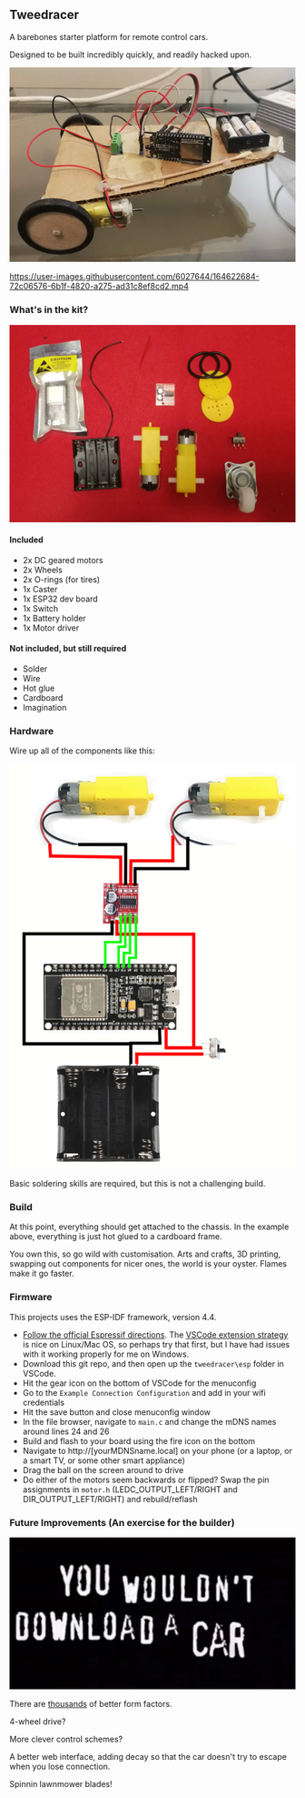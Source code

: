 ## Tweedracer

A barebones starter platform for remote control cars.

Designed to be built incredibly quickly, and readily hacked upon.


![sideview](docs/side.jpeg)

https://user-images.githubusercontent.com/6027644/164622684-72c06576-6b1f-4820-a275-ad31c8ef8cd2.mp4



### What's in the kit?


![kit](docs/kit.jpg)

#### Included

- 2x DC geared motors
- 2x Wheels
- 2x O-rings (for tires)
- 1x Caster
- 1x ESP32 dev board
- 1x Switch
- 1x Battery holder
- 1x Motor driver

#### Not included, but still required

- Solder
- Wire
- Hot glue
- Cardboard
- Imagination

### Hardware

Wire up all of the components like this:

![wiring](docs/wiring.png)

Basic soldering skills are required, but this is not a challenging build.


### Build

At this point, everything should get attached to the chassis. In the example above, everything is just hot glued to a cardboard frame.

You own this, so go wild with customisation. Arts and crafts, 3D printing, swapping out components for nicer ones, the world is your oyster. Flames make it go faster.


### Firmware

This projects uses the ESP-IDF framework, version 4.4.

- [Follow the official Espressif directions](https://docs.espressif.com/projects/esp-idf/en/stable/esp32/get-started/index.html#installation-step-by-step). The [VSCode extension strategy](https://docs.espressif.com/projects/esp-idf/en/latest/esp32/get-started/vscode-setup.html) is nice on Linux/Mac OS, so perhaps try that first, but I have had issues with it working properly for me on Windows.
- Download this git repo, and then open up the `tweedracer\esp` folder in VSCode.
- Hit the gear icon on the bottom of VSCode for the menuconfig
- Go to the `Example Connection Configuration` and add in your wifi credentials
- Hit the save button and close menuconfig window
- In the file browser, navigate to `main.c` and change the mDNS names around lines 24 and 26
- Build and flash to your board using the fire icon on the bottom
- Navigate to http://[yourMDNSname.local] on your phone (or a laptop, or a smart TV, or some other smart appliance)
- Drag the ball on the screen around to drive
- Do either of the motors seem backwards or flipped? Swap the pin assignments in `motor.h` (LEDC_OUTPUT_LEFT/RIGHT and DIR_OUTPUT_LEFT/RIGHT) and rebuild/reflash


### Future Improvements (An exercise for the builder)



![piracy](docs/piracy.png)

There are [thousands](https://www.thingiverse.com/search?q=vw+beetle) of better form factors.

4-wheel drive?

More clever control schemes?

A better web interface, adding decay so that the car doesn't try to escape when you lose connection.

Spinnin lawnmower blades!